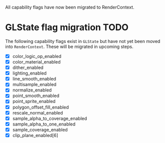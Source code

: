 All capability flags have now been migrated to RenderContext.
# GLState flag migration TODO

The following capability flags exist in `GLState` but have not yet been
moved into `RenderContext`. These will be migrated in upcoming steps.

- [x] color_logic_op_enabled
- [x] color_material_enabled
- [x] dither_enabled
- [x] lighting_enabled
- [x] line_smooth_enabled
- [x] multisample_enabled
- [x] normalize_enabled
- [x] point_smooth_enabled
- [x] point_sprite_enabled
- [x] polygon_offset_fill_enabled
- [x] rescale_normal_enabled
- [x] sample_alpha_to_coverage_enabled
- [x] sample_alpha_to_one_enabled
- [x] sample_coverage_enabled
- [x] clip_plane_enabled[6]
